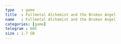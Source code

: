 ```yaml
---
type   : game
title  : Fullmetal Alchemist and the Broken Angel
name   : Fullmetal Alchemist and the Broken Angel
categories: [game]
telegram : 605
size : 1.7 GB
---
```


